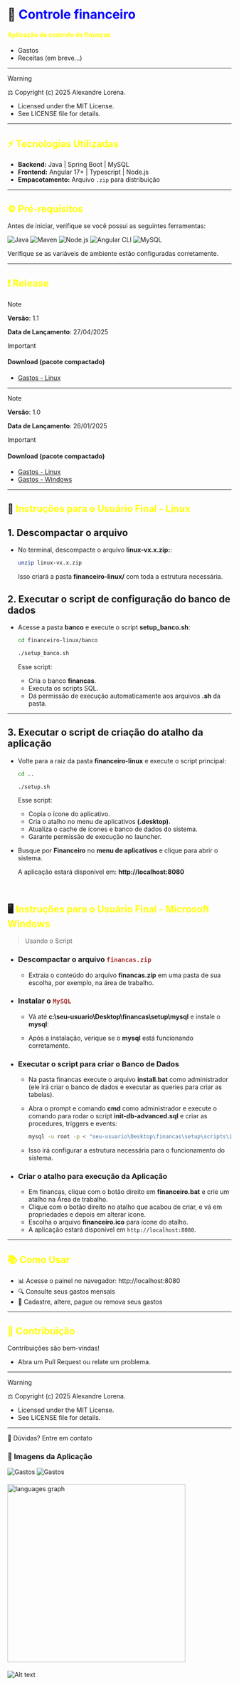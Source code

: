# 📌 <span style="color:blue;">Controle financeiro</span>

#### <span style="color:yellow;">Aplicação de controle de finanças</span>

- Gastos
- Receitas (em breve...)

---

> [!WARNING]
> ⚖️ Copyright (c) 2025 Alexandre Lorena.
>
> - Licensed under the MIT License.
> - See <a href="LICENSE" style="text-decoration: none;">LICENSE</a> file for details.

---

## <span style="color:yellow;">⚡ Tecnologias Utilizadas</span>

- **Backend:** Java | Spring Boot | MySQL
- **Frontend:** Angular 17+ | Typescript | Node.js
- **Empacotamento:** Arquivo `.zip` para distribuição

---

## <span style="color:yellow;">⚙️ Pré-requisitos</span>

Antes de iniciar, verifique se você possui as seguintes ferramentas:

![Java](https://img.shields.io/badge/Java-8%2B-orange?style=for-the-badge&logo=java&logoColor=white)
![Maven](https://img.shields.io/badge/Maven-C71A36?style=for-the-badge&logo=apache-maven&logoColor=white)
![Node.js](https://img.shields.io/badge/Node.js-339933?style=for-the-badge&logo=node.js&logoColor=white)
![Angular CLI](https://img.shields.io/badge/Angular_CLI-DD0031?style=for-the-badge&logo=angular&logoColor=white)
![MySQL](https://img.shields.io/badge/MySQL-005C84?style=for-the-badge&logo=mysql&logoColor=white)

Verifique se as variáveis de ambiente estão configuradas corretamente.

---

## <span style="color:yellow;">❗ Release</span>

> [!NOTE]
> **Versão**: 1.1
>
> **Data de Lançamento**: 27/04/2025

> [!IMPORTANT]
>
> #### Download (pacote compactado)
>
> - [Gastos - Linux](https://github.com/alexandrelorena/financeiro/releases/tag/v1.1)
<!-- > - [Gastos - Windows](https://drive.google.com/file/d/1kgzozoEx0XZ3OEjKxafz76r7IYBS6ft9/view?usp=drive_link) -->

---

> [!NOTE]
> **Versão**: 1.0
>
> **Data de Lançamento**: 26/01/2025

> [!IMPORTANT]
>
> #### Download (pacote compactado)
>
> - [Gastos - Linux](https://github.com/alexandrelorena/financeiro/releases/tag/v1.0)
> - [Gastos - Windows](https://github.com/alexandrelorena/financeiro/releases/tag/winv1.0)

---

## 🐧 <span style="color:yellow;">Instruções para o Usuário Final - Linux</span>

## 1. Descompactar o arquivo

   - No terminal, descompacte o arquivo **linux-vx.x.zip:**:
     ```bash
     unzip linux-vx.x.zip
     ```
      Isso criará a pasta **financeiro-linux/** com toda a estrutura necessária.

## 2. Executar o script de configuração do banco de dados
   - Acesse a pasta **banco** e execute o script **setup_banco.sh**:
    
     ```bash
     cd financeiro-linux/banco
     ```


      ```bash
      ./setup_banco.sh
      ```
      
     Esse script:
       - Cria o banco **financas**.
       - Executa os scripts SQL.
       - Dá permissão de execução automaticamente aos arquivos **.sh** da pasta. 
  
  ---

## 3. Executar o script de criação do atalho da aplicação

   - Volte para a raiz da pasta **financeiro-linux** e execute o script principal:
     ```bash
     cd ..
     ```
      ```bash
      ./setup.sh
      ```

     Esse script:
       - Copia o ícone do aplicativo.
       - Cria o atalho no menu de aplicativos **(.desktop)**.
       - Atualiza o cache de ícones e banco de dados do sistema. 
       - Garante permissão de execução no launcher.
  
   - Busque por **Financeiro** no **menu de aplicativos** e clique para abrir o sistema. 
  
      A aplicação estará disponível em: **http://localhost:8080**

&nbsp;

## 🖥️ <span style="color:yellow;">Instruções para o Usuário Final - Microsoft Windows <span>

> Usando o Script

- ### Descompactar o arquivo <code style="color: brown;"><b>financas.zip</b></code>
      
    - Extraia o conteúdo do arquivo **financas.zip** em uma pasta de sua escolha, por exemplo, na área de trabalho.  
  
- ### Instalar o <code style="color: brown;"><b>MySQL</b></code>

    - Vá até **c:\seu-usuario\Desktop\financas\setup\mysql** e instale o **mysql**:

    - Após a instalação, verique se o **mysql** está funcionando corretamente.

- ### Executar o script para criar o Banco de Dados

    - Na pasta financas execute o arquivo **install.bat** como administrador (ele irá criar o banco de dados e executar as queries para criar as tabelas).
    - Abra o prompt e comando **cmd** como administrador e execute o comando para rodar o script **init-db-advanced.sql** e criar as procedures, triggers e events:

      ```bash
      mysql -u root -p < "seu-usuario\Desktop\financas\setup\scripts\init-db-advanced.sql"
      ```
    - Isso irá configurar a estrutura necessária para o funcionamento do sistema.

- ### Criar o atalho para execução da Aplicação 


  - Em financas, clique com o botão direito em **financeiro.bat** e crie um atalho na Área de trabalho.
  - Clique com o botão direito no atalho que acabou de criar, e vá em propriedades e depois em alterar ícone.
  - Escolha o arquivo **financeiro.ico** para ícone do atalho.
  - A aplicação estará disponível em `http://localhost:8080`.

---

## <span style="color:yellow;">📚 Como Usar<span>

- 📊 Acesse o painel no navegador: http://localhost:8080
- 🔍 Consulte seus gastos mensais
- 📅 Cadastre, altere, pague ou remova seus gastos

---

## <span style="color:yellow;">🤝 Contribuição<span>

Contribuições são bem-vindas!

- Abra um Pull Request ou relate um problema.

---

> [!WARNING]
> ⚖️ Copyright (c) 2025 Alexandre Lorena.
>
> - Licensed under the MIT License.
> - See <a href="LICENSE" style="text-decoration: none;">LICENSE</a> file for details.

---

🤔 Dúvidas? <a href="mailto:alexandre.lorena@gmail.com" style="text-decoration: none;">Entre em contato</a>

### 🚀 Imagens da Aplicação

<span><img src="/prints/controle-de-financas_light.png" alt="Gastos"></span>
<span><img src="/prints/controle-de-financas_dark.png" alt="Gastos"></span>



<!DOCTYPE html>
<html lang="pt-br">
<head>
    <meta charset="UTF-8">
    <meta name="viewport" content="width=device-width, initial-scale=1">
    <link rel="stylesheet" type="text/css" href="estilo.css">
</head>
<body>

<img src="https://i.imgur.com/h1q7oo1.jpg" width="785" height="5">

<div align="left">
  <!-- <img src="https://github-readme-stats.vercel.app/api/wakatime?username=@alexandrelorena&v=2&theme=react" height="125" alt="languages graph"/> -->
  <img src="https://github-readme-stats.vercel.app/api/top-langs?username=alexandrelorena&locale=en&hide_title=false&layout=compact&card_width=320&langs_count=5&theme=react&hide_border=false&order=2" height="400" alt="languages graph" />
  <!-- <img src="https://github-readme-stats.vercel.app/api?username=alexandrelorena&hide_title=false&hide_rank=false&show_icons=true&include_all_commits=true&count_private=true&disable_animations=false&theme=react&locale=en&hide_border=false&order=1" height="180" alt="stats graph"/> -->
</div>
<img src="https://i.imgur.com/h1q7oo1.jpg" width="785" height="5">

![Alt text](https://spotify-recently-played-readme.vercel.app/api?user=22auh44sgodxcezzorqr3pmsy&width=840)


</body>
</html>
